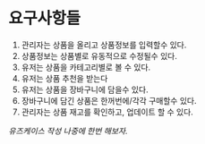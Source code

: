 # 요구사항들
1. 관리자는 상품을 올리고 상품정보를 입력할수 있다.
2. 상품정보는 상품별로 유동적으로 수정될수 있다.
3. 유저는 상품을 카테고리별로 볼 수 있다.
4. 유저는 상품 추천을 받는다
5. 유저는 상품을 장바구니에 담을수 있다.
6. 장바구니에 담긴 상품은 한꺼번에/각각 구매할수 있다.
7. 관리자는 상품 재고를 확인하고, 업데이트 할 수 있다.

*유즈케이스 작성 나중에 한번 해보자.*
